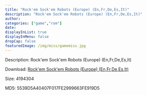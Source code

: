 ```yaml
---
title: "Rock'em Sock'em Robots (Europe) (En,Fr,De,Es,It)"
description: "Rock'em Sock'em Robots (Europe) (En,Fr,De,Es,It)"
author: 
categories: ["game","rom"]
date: 
displayInList: true
displayInMenu: false
dropCap: false
featuredImage: /img/miss/gamemiss.jpg
---
```


Description: Rock'em Sock'em Robots (Europe) (En,Fr,De,Es,It)

Download: <a style="text-decoration:underline;" href="https://mega.nz/#!KfACDaza!AsjSnchVcRTgkrW_HQtnJDZyg7quob0Kmnc4OWU-rkM" target = "_blank" rel = "nofollow" > Rock'em Sock'em Robots (Europe) (En,Fr,De,Es,It)</a>

Size: 4194304

MD5: 5539D5A40407F017FE2999663FE919D5

